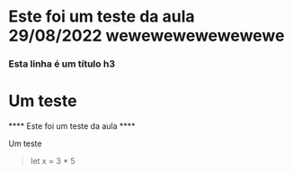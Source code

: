 
# Este foi um teste da aula 29/08/2022 wewewewewewewewe

### Esta linha é um título h3

**Um teste**
=======
**** Este foi um teste da aula ****

Um teste

> let x = 3 * 5
